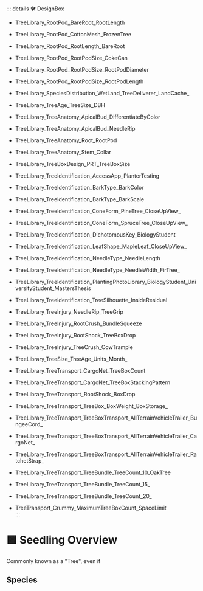 ::: details 🛠 DesignBox
- TreeLibrary_RootPod_BareRoot_RootLength												
- TreeLibrary_RootPod_CottonMesh_FrozenTree												
- TreeLibrary_RootPod_RootLength_BareRoot												
- TreeLibrary_RootPod_RootPodSize_CokeCan												
- TreeLibrary_RootPod_RootPodSize_RootPodDiameter												
- TreeLibrary_RootPod_RootPodSize_RootPodLength	

- TreeLibrary_SpeciesDistribution_WetLand_TreeDeliverer_LandCache_	
- TreeLibrary_TreeAge_TreeSize_DBH	
- TreeLibrary_TreeAnatomy_ApicalBud_DifferentiateByColor	
- TreeLibrary_TreeAnatomy_ApicalBud_NeedleRip	
- TreeLibrary_TreeAnatomy_Root_RootPod	
- TreeLibrary_TreeAnatomy_Stem_Collar	
- TreeLibrary_TreeBoxDesign_PRT_TreeBoxSize		

- TreeLibrary_TreeIdentification_AccessApp_PlanterTesting	
- TreeLibrary_TreeIdentification_BarkType_BarkColor	
- TreeLibrary_TreeIdentification_BarkType_BarkScale	
- TreeLibrary_TreeIdentification_ConeForm_PineTree_CloseUpView_	
- TreeLibrary_TreeIdentification_ConeForm_SpruceTree_CloseUpView_	
- TreeLibrary_TreeIdentification_DichotomousKey_BiologyStudent	
- TreeLibrary_TreeIdentification_LeafShape_MapleLeaf_CloseUpView_	
- TreeLibrary_TreeIdentification_NeedleType_NeedleLength	
- TreeLibrary_TreeIdentification_NeedleType_NeedleWidth_FirTree_	
- TreeLibrary_TreeIdentification_PlantingPhotoLibrary_BiologyStudent_UniversityStudent_MastersThesis	
- TreeLibrary_TreeIdentification_TreeSilhouette_InsideResidual	
- TreeLibrary_TreeInjury_NeedleRip_TreeGrip	
- TreeLibrary_TreeInjury_RootCrush_BundleSqueeze	
- TreeLibrary_TreeInjury_RootShock_TreeBoxDrop	
- TreeLibrary_TreeInjury_TreeCrush_CowTrample	
- TreeLibrary_TreeSize_TreeAge_Units_Month_	
- TreeLibrary_TreeTransport_CargoNet_TreeBoxCount	
- TreeLibrary_TreeTransport_CargoNet_TreeBoxStackingPattern	
- TreeLibrary_TreeTransport_RootShock_BoxDrop	
- TreeLibrary_TreeTransport_TreeBox_BoxWeight_BoxStorage_
- TreeLibrary_TreeTransport_TreeBoxTransport_AllTerrainVehicleTrailer_BungeeCord_	
- TreeLibrary_TreeTransport_TreeBoxTransport_AllTerrainVehicleTrailer_CargoNet_	
- TreeLibrary_TreeTransport_TreeBoxTransport_AllTerrainVehicleTrailer_RatchetStrap_	
- TreeLibrary_TreeTransport_TreeBundle_TreeCount_10_OakTree	
- TreeLibrary_TreeTransport_TreeBundle_TreeCount_15_	
- TreeLibrary_TreeTransport_TreeBundle_TreeCount_20_	
- TreeTransport_Crummy_MaximumTreeBoxCount_SpaceLimit	
:::

# 🟩  <eco>Seedling Overview</eco>

Commonly known as a "Tree", even if 

## Species


